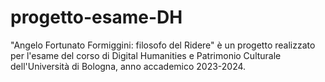 # progetto-esame-DH

"Angelo Fortunato Formiggini: filosofo del Ridere" è un progetto realizzato per l'esame del corso di Digital Humanities e Patrimonio Culturale dell'Università di Bologna, anno accademico 2023-2024.
